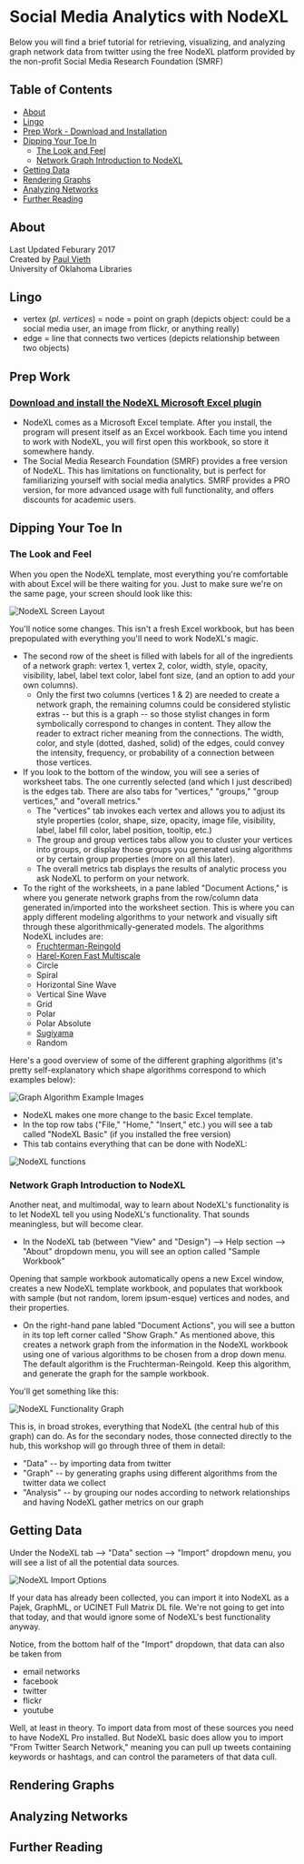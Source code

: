 # Social Media Analytics with NodeXL
Below you will find a brief tutorial for retrieving, visualizing, and analyzing graph network data from twitter using the free NodeXL platform provided by the non-profit Social Media Research Foundation (SMRF)

## Table of Contents
* [About](#about)
* [Lingo](#lingo)
* [Prep Work - Download and Installation](#prep-work)
* [Dipping Your Toe In](#dipping-your-toe-in)
  * [The Look and Feel](#the-look-and-feel)
  * [Network Graph Introduction to NodeXL](#network-graph-introduction-to-nodexl)
* [Getting Data](#getting-data)
* [Rendering Graphs](#rendering-graphs)
* [Analyzing Networks](#analyzing-networks)
* [Further Reading](#further-reading)
  
## About
Last Updated Feburary 2017  
Created by [Paul Vieth](http://paulkelleyvieth.org/)  
University of Oklahoma Libraries

## Lingo
* vertex (_pl. vertices_) = node = point on graph (depicts object: could be a social media user, an image from flickr, or anything really)
* edge = line that connects two vertices (depicts relationship between two objects)

## Prep Work
### [Download and install the NodeXL Microsoft Excel plugin](http://www.smrfoundation.org/nodexl/installation/)
* NodeXL comes as a Microsoft Excel template. After you install, the program will present itself as an Excel workbook. Each time you intend to work with NodeXL, you will first open this workbook, so store it somewhere handy.
* The Social Media Research Foundation (SMRF) provides a free version of NodeXL. This has limitations on functionality, but is perfect for familiarizing yourself with social media analytics. SMRF provides a PRO version, for more advanced usage with full functionality, and offers discounts for academic users.

## Dipping Your Toe In
### The Look and Feel
When you open the NodeXL template, most everything you're comfortable with about Excel will be there waiting for you.
Just to make sure we're on the same page, your screen should look like this:

![NodeXL Screen Layout](/images/netpres01.PNG)

You'll notice some changes. This isn't a fresh Excel workbook, but has been prepopulated with everything you'll need to work NodeXL's magic.
* The second row of the sheet is filled with labels for all of the ingredients of a network graph: vertex 1, vertex 2, color, width, style, opacity, visibility, label, label text color, label font size, (and an option to add your own columns).
  * Only the first two columns (vertices 1 & 2) are needed to create a network graph, the remaining columns could be considered stylistic extras -- but this is a graph -- so those stylist changes in form symbolically correspond to changes in content. They allow the reader to extract richer meaning from the connections. The width, color, and style (dotted, dashed, solid) of the edges, could convey the intensity, frequency, or probability of a connection between those vertices.
* If you look to the bottom of the window, you will see a series of worksheet tabs. The one currently selected (and which I just described) is the edges tab. There are also tabs for "vertices," "groups," "group vertices," and "overall metrics."
  * The "vertices" tab invokes each vertex and allows you to adjust its style properties (color, shape, size, opacity, image file, visibility, label, label fill color, label position, tooltip, etc.)
  * The group and group vertices tabs allow you to cluster your vertices into groups, or display those groups you generated using algorithms or by certain group properties (more on all this later).
  * The overall metrics tab displays the results of analytic process you ask NodeXL to perform on your network.
* To the right of the worksheets, in a pane labled "Document Actions," is where you generate network graphs from the row/column data generated in/imported into the worksheet section. This is where you can apply different modeling algorithms to your network and visually sift through these algorithmically-generated models. The algorithms NodeXL includes are:
  * [Fruchterman-Reingold](https://en.wikipedia.org/wiki/Force-directed_graph_drawing)
  * [Harel-Koren Fast Multiscale](https://www.researchgate.net/figure/220875983_fig1_Figure-1-a-Harel-Koren-HK-fast-multi-scale-layout-of-a-clustered-network-of-Twitter)
  * Circle
  * Spiral
  * Horizontal Sine Wave
  * Vertical Sine Wave
  * Grid
  * Polar
  * Polar Absolute
  * [Sugiyama](http://www.cs.usyd.edu.au/~shhong/fab.pdf)
  * Random

Here's a good overview of some of the different graphing algorithms (it's pretty self-explanatory which shape algorithms correspond to which examples below):

![Graph Algorithm Example Images](/images/netpres02.png)

* NodeXL makes one more change to the basic Excel template.
 * In the top row tabs ("File," "Home," "Insert," etc.) you will see a tab called "NodeXL Basic" (if you installed the free version)
 * This tab contains everything that can be done with NodeXL:

![NodeXL functions](/images/netpres03.PNG)

### Network Graph Introduction to NodeXL
Another neat, and multimodal, way to learn about NodeXL's functionality is to let NodeXL tell you using NodeXL's functionality. That sounds meaningless, but will become clear.
  
* In the NodeXL tab (between "View" and "Design") --> Help section --> "About" dropdown menu, you will see an option called "Sample Workbook"

Opening that sample workbook automatically opens a new Excel window, creates a new NodeXL template workbook, and populates that workbook with sample (but not random, lorem ipsum-esque) vertices and nodes, and their properties.

* On the right-hand pane labled "Document Actions", you will see a button in its top left corner called "Show Graph." As mentioned above, this creates a network graph from the information in the NodeXL workbook using one of various algorithms to be chosen from a drop down menu. The default algorithm is the Fruchterman-Reingold. Keep this algorithm, and generate the graph for the sample workbook.

You'll get something like this:

![NodeXL Functionality Graph](/images/netpres04.PNG)

This is, in broad strokes, everything that NodeXL (the central hub of this graph) can do. As for the secondary nodes, those connected directly to the hub, this workshop will go through three of them in detail:
* "Data" -- by importing data from twitter
* "Graph" -- by generating graphs using different algorithms from the twitter data we collect
* "Analysis" -- by grouping our nodes according to network relationships and having NodeXL gather metrics on our graph

## Getting Data

Under the NodeXL tab --> "Data" section --> "Import" dropdown menu, you will see a list of all the potential data sources.

![NodeXL Import Options](/images/netpres05.PNG)

If your data has already been collected, you can import it into NodeXL as a Pajek, GraphML, or UCINET Full Matrix DL file. We're not going to get into that today, and that would ignore some of NodeXL's best functionality anyway.

Notice, from the bottom half of the "Import" dropdown, that data can also be taken from
* email networks
* facebook
* twitter
* flickr
* youtube

Well, at least in theory. To import data from most of these sources you need to have NodeXL Pro installed. But NodeXL basic does allow you to import "From Twitter Search Network," meaning you can pull up tweets containing keywords or hashtags, and can control the parameters of that data cull.

## Rendering Graphs

## Analyzing Networks

## Further Reading
